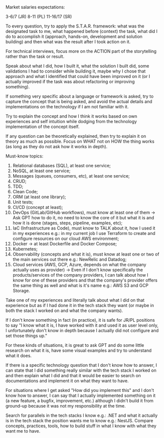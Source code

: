 Market salaries expectations:

3-6/7 (JR)
8-11 (PL)
11-16/17 (SR)

To every question, try to apply the S.T.A.R. framework: what was the designated task to me, what happened before (context) the task, what did I do to accomplish it (approach, hands-on, development and solution building) and then what was the result after I took action on it.

For technical interviews, focus more on the ACTION part of the storytelling rather than the task or result. 

Speak about what I did, how I built it, what the solution I built did, some validations I had to consider while building it, maybe why I chose that approach and what I identified that could have been improved on it (or I actually improved if the task was about refactoring or improving something).

If something very specific about a language or framework is asked, try to capture the concept that is being asked, and avoid the actual details and implementations on the technology if I am not familiar with it.

Try to explain the concept and how I think it works based on own experiences and self intuition while dodging from the technology implementation of the concept itself.

If any question can be theoretically explained, then try to explain it on theory as much as possible. Focus on WHAT not on HOW the thing works (as long as they do not ask how it works in depth).

Must-know topics:
1. Relational databases (SQL), at least one service;
2. NoSQL, at least one service;
3. Messages (queues, consumers, etc), at least one service;
4. CRUD;
5. TDD;
6. Clean Code;
7. ORM (at least one library);
8. Unit tests;
9. CI/CD (concept at least);
10. DevOps (GitLab/GitHub workflows), must know at least one of them -> Ask GPT how to do it, no need to know the core of it but what it is and how it is done (stages, steps, pipeline, examples, etc);
11. IaC (Infrastructure as Code), must know to TALK about it, how I used it in my experiences e.g.: in my current job I use Terraform to create and configure resources on our cloud AWS environment;
12. Docker -> at least Dockerfile and Docker Compose;
13. Kubernetes;
14. Observability (concepts and what it is), must know at least one or two of the main services out there e.g.: NewRelic and Datadog;
15. Cloud services (AWS, GCP, Azure, depends on what the company actually uses as provider) -> Even if I don't know specifically the products/services of the company providers, I can talk about how I know for one of these providers and that the company's provider offers the same thing as well and what is it's name e.g.: AWS S3 and GCP Storage.

Take one of my experiences and literally talk about what I did on that experience but as if I had done it in the tech stack they want (or maybe in both the stack I worked on and what the company wants).

If I don't know something in fact (in practice), it is safe for JR/PL positions to say "I know what it is, I have worked with it and used it as user level only, I unfortunately don't know in depth because I actually did not configure and set those things up."

For these kinds of situations, it is great to ask GPT and do some little research on what it is, have some visual examples and try to understand what it does.

If there is a specific technology question that I don't know how to answer, I can state that I did something really similar with the tech stack I worked on and then explain what I did and that it would be easier to search on documentations and implement it on what they want to have.

For situations where I get asked "How did you implement this" and I don't know how to answer, I can say that I actually implemented something on it (a new feature, a bugfix, improvement, etc.) although I didn't build it from ground-up because it was not my responsibility at the time.

Search for parallels in the tech stacks I know e.g.: .NET and what it actually is in the tech stack the position wants me to know e.g.: NestJS.
Compare concepts, practices, tools, how to build stuff in what I know with what they want me to have.